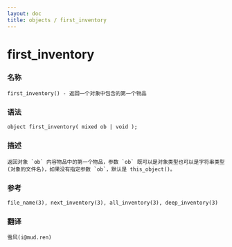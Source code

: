```yaml
---
layout: doc
title: objects / first_inventory
---
```

# first_inventory

### 名称

    first_inventory() - 返回一个对象中包含的第一个物品

### 语法

    object first_inventory( mixed ob | void );

### 描述

    返回对象 `ob` 内容物品中的第一个物品，参数 `ob` 既可以是对象类型也可以是字符串类型(对象的文件名)，如果没有指定参数 `ob`，默认是 this_object()。

### 参考

    file_name(3), next_inventory(3), all_inventory(3), deep_inventory(3)

### 翻译

    雪风(i@mud.ren)
